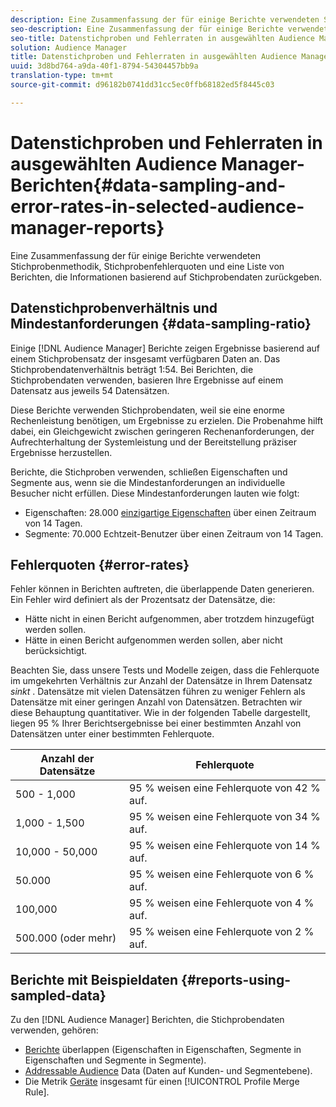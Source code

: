 ```yaml
---
description: Eine Zusammenfassung der für einige Berichte verwendeten Stichprobenmethodik, Stichprobenfehlerquoten und eine Liste von Berichten, die Informationen basierend auf Stichprobendaten zurückgeben.
seo-description: Eine Zusammenfassung der für einige Berichte verwendeten Stichprobenmethodik, Stichprobenfehlerquoten und eine Liste von Berichten, die Informationen basierend auf Stichprobendaten zurückgeben.
seo-title: Datenstichproben und Fehlerraten in ausgewählten Audience Manager-Berichten
solution: Audience Manager
title: Datenstichproben und Fehlerraten in ausgewählten Audience Manager-Berichten
uuid: 3d8bd764-a9da-40f1-8794-54304457bb9a
translation-type: tm+mt
source-git-commit: d96182b0741dd31cc5ec0ffb68182ed5f8445c03

---
```



# Datenstichproben und Fehlerraten in ausgewählten Audience Manager-Berichten{#data-sampling-and-error-rates-in-selected-audience-manager-reports}

Eine Zusammenfassung der für einige Berichte verwendeten Stichprobenmethodik, Stichprobenfehlerquoten und eine Liste von Berichten, die Informationen basierend auf Stichprobendaten zurückgeben.

## Datenstichprobenverhältnis und Mindestanforderungen {#data-sampling-ratio}

Einige [!DNL Audience Manager] Berichte zeigen Ergebnisse basierend auf einem Stichprobensatz der insgesamt verfügbaren Daten an. Das Stichprobendatenverhältnis beträgt 1:54. Bei Berichten, die Stichprobendaten verwenden, basieren Ihre Ergebnisse auf einem Datensatz aus jeweils 54 Datensätzen.

Diese Berichte verwenden Stichprobendaten, weil sie eine enorme Rechenleistung benötigen, um Ergebnisse zu erzielen. Die Probenahme hilft dabei, ein Gleichgewicht zwischen geringeren Rechenanforderungen, der Aufrechterhaltung der Systemleistung und der Bereitstellung präziser Ergebnisse herzustellen.

Berichte, die Stichproben verwenden, schließen Eigenschaften und Segmente aus, wenn sie die Mindestanforderungen an individuelle Besucher nicht erfüllen. Diese Mindestanforderungen lauten wie folgt:

* Eigenschaften: 28.000 [einzigartige Eigenschaften](/help/using/features/traits/trait-qualification-reference.md#unique-trait-realizations) über einen Zeitraum von 14 Tagen.
* Segmente: 70.000 Echtzeit-Benutzer über einen Zeitraum von 14 Tagen.

## Fehlerquoten {#error-rates}

Fehler können in Berichten auftreten, die überlappende Daten generieren. Ein Fehler wird definiert als der Prozentsatz der Datensätze, die:

* Hätte nicht in einen Bericht aufgenommen, aber trotzdem hinzugefügt werden sollen.
* Hätte in einen Bericht aufgenommen werden sollen, aber nicht berücksichtigt.

Beachten Sie, dass unsere Tests und Modelle zeigen, dass die Fehlerquote im umgekehrten Verhältnis zur Anzahl der Datensätze in Ihrem Datensatz *sinkt* . Datensätze mit vielen Datensätzen führen zu weniger Fehlern als Datensätze mit einer geringen Anzahl von Datensätzen. Betrachten wir diese Behauptung quantitativer. Wie in der folgenden Tabelle dargestellt, liegen 95 % Ihrer Berichtsergebnisse bei einer bestimmten Anzahl von Datensätzen unter einer bestimmten Fehlerquote.

| Anzahl der Datensätze | Fehlerquote |
|--- |--- |
| 500 - 1,000 | 95 % weisen eine Fehlerquote von 42 % auf. |
| 1,000 - 1,500 | 95 % weisen eine Fehlerquote von 34 % auf. |
| 10,000 - 50,000 | 95 % weisen eine Fehlerquote von 14 % auf. |
| 50.000 | 95 % weisen eine Fehlerquote von 6 % auf. |
| 100,000 | 95 % weisen eine Fehlerquote von 4 % auf. |
| 500.000 (oder mehr) | 95 % weisen eine Fehlerquote von 2 % auf. |

## Berichte mit Beispieldaten {#reports-using-sampled-data}

Zu den [!DNL Audience Manager] Berichten, die Stichprobendaten verwenden, gehören:

* [Berichte](../reporting/dynamic-reports/dynamic-reports.md#interactive-and-overlap-reports) überlappen (Eigenschaften in Eigenschaften, Segmente in Eigenschaften und Segmente in Segmente).
* [Addressable Audience](../features/addressable-audiences.md) Data (Daten auf Kunden- und Segmentebene).
* Die Metrik [Geräte](../features/profile-merge-rules/profile-link-metrics.md#merge-rule-metrics) insgesamt für einen [!UICONTROL Profile Merge Rule].
